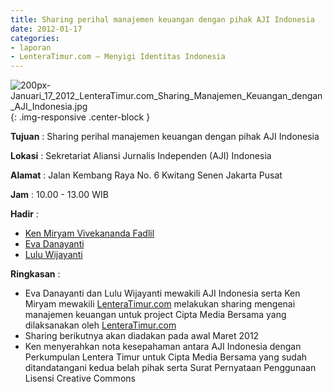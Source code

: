 ```yaml
---
title: Sharing perihal manajemen keuangan dengan pihak AJI Indonesia
date: 2012-01-17
categories:
- laporan
- LenteraTimur.com – Menyigi Identitas Indonesia
---
```


![200px-Januari_17_2012_LenteraTimur.com_Sharing_Manajemen_Keuangan_dengan_AJI_Indonesia.jpg](/uploads/200px-Januari_17_2012_LenteraTimur.com_Sharing_Manajemen_Keuangan_dengan_AJI_Indonesia.jpg){: .img-responsive .center-block }

**Tujuan** : Sharing perihal manajemen keuangan dengan pihak AJI Indonesia

**Lokasi** : Sekretariat Aliansi Jurnalis Independen (AJI) Indonesia

**Alamat** : Jalan Kembang Raya No. 6 Kwitang Senen Jakarta Pusat

**Jam** : 10.00 - 13.00 WIB

**Hadir** : 
* [Ken Miryam Vivekananda Fadlil](http://wiki.ciptamedia.org/wiki/Ken_Miryam_Vivekananda_Fadlil)
* [Eva Danayanti](http://wiki.ciptamedia.org/wiki/Eva_Danayanti)
* [Lulu Wijayanti](http://wiki.ciptamedia.org/wiki/Lulu_Wijayanti)

**Ringkasan** : 
* Eva Danayanti dan Lulu Wijayanti mewakili AJI Indonesia serta Ken Miryam mewakili
[LenteraTimur.com](http://www.lenteratimur.com/) melakukan sharing mengenai manajemen keuangan untuk project
Cipta Media Bersama yang dilaksanakan oleh [LenteraTimur.com](http://www.lenteratimur.com/)
* Sharing berikutnya akan diadakan pada awal Maret 2012
* Ken menyerahkan nota kesepahaman antara AJI Indonesia dengan Perkumpulan
Lentera Timur untuk Cipta Media Bersama yang sudah ditandatangani kedua belah pihak
serta Surat Pernyataan Penggunaan Lisensi Creative Commons
